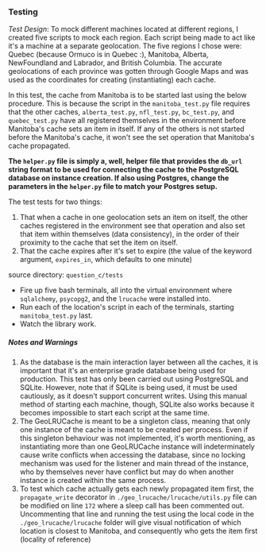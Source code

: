 
### Testing ###
*Test Design*: To mock different machines located at different regions, I created five scripts to mock each region. Each script being                    made to act like it's a machine at a separate geolocation. The five regions I chose were: Quebec (because Ormuco is in 
               Quebec :), Manitoba, Alberta, NewFoundland and Labrador, and British Columbia. The accurate geolocations of each province was gotten through Google Maps and was used as the coordinates for creating (instantiating) each cache.

In this test, the cache from Manitoba is to be started last using the below procedure. This is because the script in the `manitoba_test.py` file requires that the other caches, `alberta_test.py`, `nfl_test.py`, `bc_test.py`, and `quebec_test.py` have all registered themselves in the environment before Manitoba's cache sets an item in itself. If any of the others is not started before the Manitoba's cache, it won't see the set operation that Manitoba's cache propagated.

**The `helper.py` file is simply a, well, helper file that provides the `db_url` string format to be used for connecting the cache to the PostgreSQL database on instance creation. If also using Postgres, change the parameters in the `helper.py` file to match your Postgres setup.**

The test tests for two things:
1. That when a cache in one geolocation sets an item on itself, the other caches registered in the environment see that operation and also set that item within themselves (data consistency), in the order of their proximity to the cache that set the item on itself.
2. That the cache expires after it's set to expire (the value of the keyword argument, `expires_in`, which defaults to one minute)

source directory: `question_c/tests`

- Fire up five bash terminals, all into the virtual environment where `sqlalchemy`, `psycopg2`, and the `lrucache` were installed into. 
- Run each of the location's script in each of the terminals, starting `manitoba_test.py` last.
- Watch the library work.

##### Notes and Warnings #####
1. As the database is the main interaction layer between all the caches, it is important that it's an enterprise grade database being used for production. This test has only been carried out using PostgreSQL and SQLite. However, note that if SQLite is being used, it must be used cautiously, as it doesn't support concurrent writes. Using this manual method of starting each machine, though, SQLite also works because it becomes impossible to start each script at the same time.
2. The GeoLRUCache is meant to be a singleton class, meaning that only one instance of the cache is meant to be created per process. Even if this singleton behaviour was not implemented, it's worth mentioning, as instantiating more than one GeoLRUCache instance will indeterminately cause write conflicts when accessing the database, since no locking mechanism was used for the listener and main thread of the instance, who by themselves never have conflict but may do when another instance is created within the same process.
3. To test which cache actually gets each newly propagated item first, the `propagate_write` decorator in `./geo_lrucache/lrucache/utils.py` file can be modified on line `172` where a sleep call has been commented out. Uncommenting that line and running the test using the local code in the `./geo_lrucache/lrucache` folder will give visual notification of which location is closest to Manitoba, and consequently who gets the item first (locality of reference)
